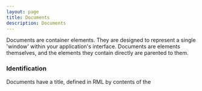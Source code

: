 ```yaml
---
layout: page
title: Documents
description: Documents
---
```


Documents are container elements. They are designed to represent a single 'window' within your application's interface. Documents are elements themselves, and the elements they contain directly are parented to them.

### Identification

Documents have a title, defined in RML by contents of the <title> tag within the document header. By default the title does not do anything, but can be used to populate the contents of a title bar (as in the Rocket Invaders from Mars demo). The function GetTitle() will return the document's title, SetTitle() will set it.

```cpp
// Sets the document's title.
// @param[in] title The new title of the document.
void SetTitle(EMP::Core::String& title);

// Returns the title of this document.
// @return The document's title.
const EMP::Core::String& GetTitle() const;
```

If a document was loaded from an RML file, the function GetSourceURL() will return the path of the source RML.

```cpp
// Returns the source address of this document.
// @return The source of this document, usually a file name.
const EMP::Core::String& GetSourceURL() const;
```

### Documents and contexts

Every document is part of a single context. The documents within a context are layered similarly to windows on a desktop. Document layering can be controlled through user input (ie, when a document is clicked on, by default it is raised to the top), programatically or through the 'z-index' property.

The function GetContext() will return the document's context.

```cpp
// Returns the document's context.
// @return The context this document exists within.
Rocket::Core::Context* GetContext();
```

#### Layering

The 'z-index' property of a document controls the rendering order similarly to elements. A document with a higher z-index will always be rendered on top of a document with a lower z-index. As well as integer values, you can use the z-index values of 'top' and 'bottom' to force a document to always be at the top or bottom of the document stack. Documents start with a default z-index of 0.

The functions PullToFront() and PushToBack() will move the document to the front and back of the document stack among documents with a similar z-index. For example, calling PullToFront() on a document with a z-index of 1 will force all documents with a z-index lower than 1, and all other documents with a z-index of 1, to be rendered before it. However, documents with a higher z-index will still be rendered after it.

```cpp
// Brings the document to the front of the document stack.
void PullToFront();

// Sends the document to the back of the document stack.
void PushToBack();
```

Pulling and pushing documents only affects the document stack at the moment it is called. If further documents are loaded, or other documents are pushed and pulled, the document stack will change.

#### Layering and the mouse

By default, if the primary mouse button is pressed while hovering over a document, that document will be brought to the front of the document stack (similarly to a PullToFront() call). If a document has any 'z-index' value other than the default of 'auto', this behaviour will not occur.

### Visibility

When a document is loaded into a context, it begins hidden (it has a 'visibility' value of 'hidden'). To show a document, use the Show() function:

```cpp
// Show the document.
// @param[in] focus_flags Flags controlling the changing of focus. Leave as FOCUS to switch focus to the document.
void Show(int focus_flags = Rocket::Core::Document::FOCUS);
```

By default, the Show() function will make the document visible and switch keyboard focus to the document. Possible values of the focus_flags parameter are:

* Rocket::Core::ElementDocument::NONE: The document will not steal focus, but will still be made visible.
* Rocket::Core::ElementDocument::FOCUS: The default; the document will steal focus if possible.
* Rocket::Core::ElementDocument::MODAL: The document will steal focus and prevent other documents from taking focus away until another Show() is called on the document without Rocket::Core::Document::MODAL. 

To hide a document, call Hide().

```cpp
// Hide the document.
void Hide();
```

### Closing

Calling Close() on a document will remove the document from its context and destroy it and all of its elements.

```cpp
// Close the document.
void Close();
```

### Creating new elements

Similarly to HTML documents, Rocket documents are capable of creating new elements and text nodes. You can use the CreateElement() function to create a new element of a certain type:

```cpp
// Creates the named element.
// @param[in] name The tag name of the element.
Rocket::Core::Element* CreateElement(const EMP::Core::String& name);
```

The name parameter is the desired tag name of the new element. Note that as you cannot specify an independent instancer name or RML attributes to pass to the instancer, this method is not as flexible as creating an element through the factory, but is useful for easily creating simple elements.

Call CreateTextNode() to create a new text element with a given text string:

```cpp
// Create a text element with the given text content.
// @param[in] text The text content of the text element.
Rocket::Core::ElementText* CreateTextNode(const EMP::Core::String& text);
```

The text parameter will be interpreted as a UTF-8 encoded string and converted to a UCS-2 string inside the text node. The element returned will be derived from Rocket::Core::ElementText.

Note that neither of these functions actually attaches the new element to the document in any way.

### Custom documents

All documents are instanced like normal elements from the 'body' tag. The process for [creating a custom document](elements.html#custom-elements) type is identical to that for creating a custom element, except you should derive from Rocket::Core::ElementDocument instead of Rocket::Core::Element, and only register the element instancer against the 'body' tag.

If you register an instancer for the 'body' tag that returns an element not derived from Rocket::Core::ElementDocument, documents will fail to load.

There is one virtual function that is particular to Rocket::Core::ElementDocument:

```cpp
// Load a script into the document.
// @param[in] stream Stream of code to process.
// @param[in] source_name Name of the the script the source comes from, useful for debug information.
virtual void LoadScript(EMP::Core::Stream* stream, const EMP::Core::String& source_name);
```

LoadScript() is generally only used to integrate a scripting language into Rocket. It is called on a document for every <script> tag with the script content. The default implementation does nothing; custom documents can do whatever they need to here to load, compile and bind the scripts for their elements. 